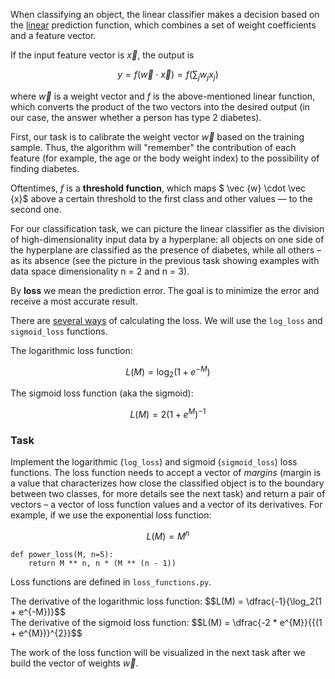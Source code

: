 When classifying an object, the linear classifier makes a decision based on the [linear](https://en.wikipedia.org/wiki/Linear_function_(calculus)) prediction function, which combines a set of weight coefficients and a feature vector.

If the input feature vector is $\vec {x}$, the output is

$$y=f(\vec {w} \cdot \vec {x}) = f ( \sum_{j} w_{j} x_{j})$$

where $\vec {w}$ is a weight vector and $f$ is the above-mentioned linear function, which converts the product of the two vectors into the desired output (in our case, the answer whether a person has type 2 diabetes).

First, our task is to calibrate the weight vector $\vec {w}$ based on the training sample. Thus, the algorithm will "remember" the contribution of each feature (for example, the age or the body weight index) to the possibility of finding diabetes.

Oftentimes, $f$ is a **threshold function**, which maps $ \vec {w} \cdot \vec {x}$ above a certain threshold to the first class and other values — to the second one.

For our classification task, we can picture the linear classifier as the division of high-dimensionality input data by a hyperplane: all objects on one side of the hyperplane are classified as the presence of diabetes, while all others – as its absence (see the picture in the previous task showing examples with data space dimensionality n = 2 and n = 3).

By **loss** we mean the prediction error. The goal is to minimize the error and receive a most accurate result.

There are [several ways](https://en.wikipedia.org/wiki/Loss_functions_for_classification) of calculating the loss. We will use the `log_loss` and `sigmoid_loss` functions.

The logarithmic loss function:

$$L(M) = \log_2(1 + e^{-M})$$

The sigmoid loss function (aka the sigmoid):

$$L(M) = 2(1 + e^{M})^{-1}$$

### Task

Implement the logarithmic (`log_loss`) and sigmoid (`sigmoid_loss`) loss functions. The loss function needs to accept a vector of *margins* (margin is a value that characterizes how close the classified object is to the boundary between two classes, for more details see the next task) and return a pair of vectors – a vector of loss function values and a vector of its derivatives. For example, if we use
the exponential loss function:

$$L(M) = {M}^{n}$$

    def power_loss(M, n=5):
        return M ** n, n * (M ** (n - 1))

Loss functions are defined in `loss_functions.py`.

<div class="hint">
The derivative of the logarithmic loss function:
$$L(M) = \dfrac{-1}{\log_2(1 + e^{-M})}$$
</div>

<div class="hint">
The derivative of the sigmoid loss function:
$$L(M) = \dfrac{-2 * e^{M}}{{(1 + e^{M})}^{2}}$$
</div>

The work of the loss function will be visualized in the next task after we build the vector of weights $\vec{w}$.